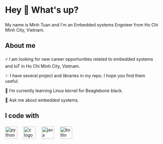 <h1 align="left">Hey 👋 What's up?</h1>

###

<p align="left">My name is Minh Tuan and I'm an Embedded systems Engnieer from Ho Chi Minh City, Vietnam.</p>

###

<h2 align="left">About me</h2>

###
<p align="left">⚡ I am looking for new career opportunities related to embedded systems and IoT in Ho Chi Minh City, Vietnam.</p>
<p align="left">✨ I have several project and libraries in my repo. I hope you find them useful.</p>
<p align="left">🌱 I’m currently learning Linux kernel for Beaglebone black.</p>
<p align="left">💬 Ask me about embedded systems. </p>

###

<h2 align="left">I code with</h2>

###

<div align="left">
  <img src="https://cdn.jsdelivr.net/gh/devicons/devicon/icons/python/python-original.svg" height="40" alt="python logo"  />
  <img width="12" />
  <img src="https://cdn.jsdelivr.net/gh/devicons/devicon/icons/c/c-original.svg" height="40" alt="c logo"  />
  <img width="12" />
  <img src="https://cdn.jsdelivr.net/gh/devicons/devicon/icons/java/java-original.svg" height="40" alt="java logo"  />
  <img width="12" />
  <img src="https://cdn.jsdelivr.net/gh/devicons/devicon/icons/kotlin/kotlin-original.svg" height="40" alt="kotlin logo"  />
</div>

###

<!--
**s2nmt/s2nmt** is a ✨ _special_ ✨ repository because its `README.md` (this file) appears on your GitHub profile.

Here are some ideas to get you started:

- 🔭 I’m currently working on ...
- 🌱 I’m currently learning ...
- 👯 I’m looking to collaborate on ...
- 🤔 I’m looking for help with ...
- 💬 Ask me about ...
- 📫 How to reach me: ...
- 😄 Pronouns: ...
- ⚡ Fun fact: ...
-->
